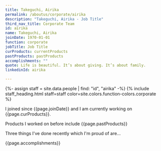 ```yaml
---
title: Takeguchi, Airika
permalink: /aboutus/corporate/airika
description: "Takeguchi, Airika - Job Title"
third_nav_title: Corporate Team
id: airika
name: Takeguchi, Airika
joinDate: 1970-01-01
function: corporate
jobTitle: Job Title
curProducts: currentProducts
pastProducts: pastProducts
accomplishments: ""
quote: Life is beautiful. It’s about giving. It’s about family.
linkedinId: airika

---
```


{%- assign staff = site.data.people | find: "id", "airika" -%}
{% include staff_heading.html staff=staff color=site.colors.function-colors.corporate %}

<p>I joined since {{page.joinDate}} and I am currently working on {{page.curProducts}}.</p>

<p>Products I worked on before include {{page.pastProducts}}</p>

<p>Three things I've done recently which I'm proud of are...</p>
{{page.accomplishments}}

